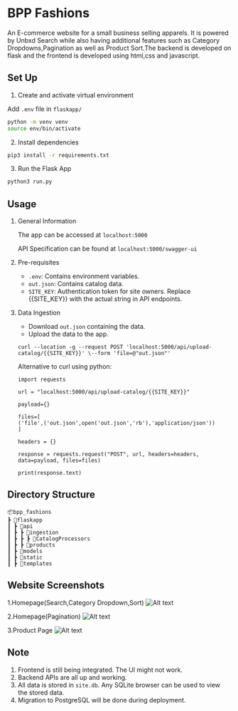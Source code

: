 # BPP Fashions
An E-commerce website for a small business selling apparels.
It is powered by Unbxd Search while also having additional features such as Category Dropdowns,Pagination as well as Product Sort.The backend is developed on flask and the frontend is developed using html,css and javascript.

## Set Up

1. Create and activate virtual environment

Add ```.env``` file in ```flaskapp/```
```bash
python -m venv venv
source env/bin/activate
```

2. Install dependencies

```bash
pip3 install -r requirements.txt
```

3. Run the Flask App

```bash
python3 run.py
```

## Usage

1. General Information

    The app can be accessed at ```localhost:5000```

    API Specification can be found at ```localhost:5000/swagger-ui```

2. Pre-requisites
    - ```.env```: Contains environment variables.
    - ```out.json```: Contains catalog data.
    - ```SITE_KEY```: Authentication token for site owners. Replace {{SITE_KEY}} with the actual string in API endpoints.

3. Data Ingestion
    - Download ```out.json``` containing the data.
    - Upload the data to the app.
   ```
   curl --location -g --request POST 'localhost:5000/api/upload-catalog/{{SITE_KEY}}' \--form 'file=@"out.json"'
   ```
   Alternative to curl using python:
    ```
    import requests
    
   url = "localhost:5000/api/upload-catalog/{{SITE_KEY}}"
   
    payload={}
   
    files=[
    ('file',('out.json',open('out.json','rb'),'application/json'))
    ]
    
   headers = {}

    response = requests.request("POST", url, headers=headers, data=payload, files=files)

    print(response.text)
   ```

## Directory Structure
```
📦bpp_fashions
┣ 📂flaskapp
┃ ┣ 📂api
┃ ┣ ┣ 📂ingestion
┃ ┣ ┣ ┣ 📂CatalogProcessors
┃ ┣ ┣ 📂products
┃ ┣ 📂models
┃ ┣ 📂static
┃ ┣ 📂templates
```

## Website Screenshots

1.Homepage(Search,Category Dropdown,Sort)
![Alt text](Homepage.png "Optional Title")

2.Homepage(Pagination)
![Alt text](Pagination.png "Optional Title")

3.Product Page
![Alt text](Product.png "Optional Title")

## Note

1. Frontend is still being integrated. The UI might not work.
2. Backend APIs are all up and working.
3. All data is stored in ```site.db```. Any SQLite browser can be used to view the stored data.
4. Migration to PostgreSQL will be done during deployment.